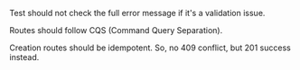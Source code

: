 Test should not check the full error message if it's a validation issue.

Routes should follow CQS (Command Query Separation).

Creation routes should be idempotent. So, no 409 conflict, but 201 success instead.
